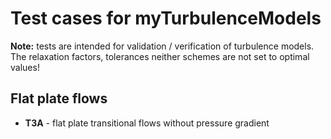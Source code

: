 # Test cases for myTurbulenceModels

**Note:** tests are intended for validation / verification of turbulence models. The relaxation 
factors, tolerances neither schemes are not set to optimal values!


## Flat plate flows

* **T3A** - flat plate transitional flows without pressure gradient
